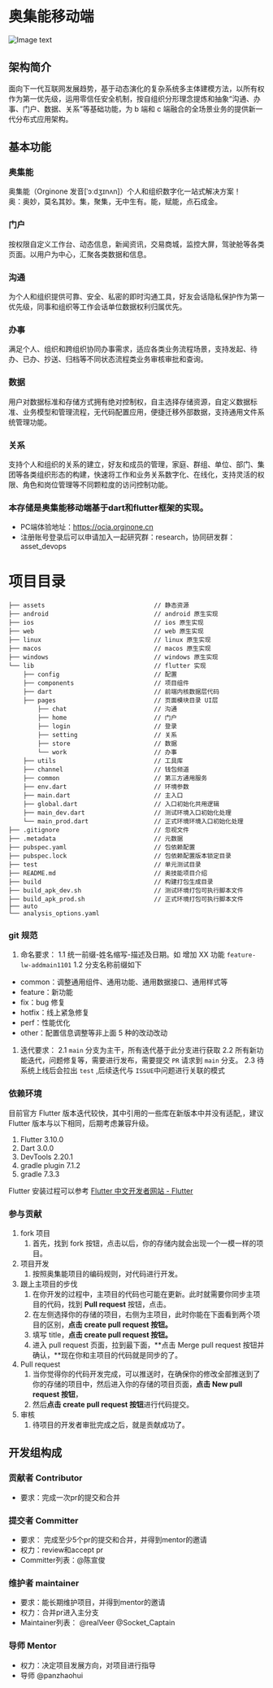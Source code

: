 # 奥集能移动端

![Image text](https://user-images.githubusercontent.com/8328012/201800690-9f5e989e-4ed3-4817-85b9-b594ac89fd31.png)

## 架构简介

面向下一代互联网发展趋势，基于动态演化的复杂系统多主体建模方法，以所有权作为第一优先级，运用零信任安全机制，按自组织分形理念提炼和抽象“沟通、办事、门户、数据、关系”等基础功能，为 b 端和 c 端融合的全场景业务的提供新一代分布式应用架构。

## 基本功能

### 奥集能

奥集能（Orginone 发音[ˈɔːdʒɪnʌn]）个人和组织数字化一站式解决方案！  
奥：奥妙，莫名其妙。集，聚集，无中生有。能，赋能，点石成金。

### 门户

按权限自定义工作台、动态信息，新闻资讯，交易商城，监控大屏，驾驶舱等各类页面。以用户为中心，汇聚各类数据和信息。

### 沟通

为个人和组织提供可靠、安全、私密的即时沟通工具，好友会话隐私保护作为第一优先级，同事和组织等工作会话单位数据权利归属优先。

### 办事

满足个人、组织和跨组织协同办事需求，适应各类业务流程场景，支持发起、待办、已办、抄送、归档等不同状态流程类业务审核审批和查询。

### 数据

用户对数据标准和存储方式拥有绝对控制权，自主选择存储资源，自定义数据标准、业务模型和管理流程，无代码配置应用，便捷迁移外部数据，支持通用文件系统管理功能。

### 关系

支持个人和组织的关系的建立，好友和成员的管理，家庭、群组、单位、部门、集团等各类组织形态的构建，快速将工作和业务关系数字化、在线化，支持灵活的权限、角色和岗位管理等不同颗粒度的访问控制功能。

### 本存储是奥集能移动端基于dart和flutter框架的实现。

- PC端体验地址：https://ocia.orginone.cn
- 注册账号登录后可以申请加入一起研究群：research，协同研发群：asset_devops

# 项目目录

```
├── assets                              // 静态资源
├── android                             // android 原生实现
├── ios                                 // ios 原生实现
├── web                                 // web 原生实现
├── linux                               // linux 原生实现
├── macos                               // macos 原生实现
├── windows                             // windows 原生实现
└── lib                                 // flutter 实现
    ├── config                          // 配置
    ├── components                      // 项目组件
    ├── dart                            // 前端内核数据层代码
    ├── pages                           // 页面模块目录 UI层
        ├── chat                        // 沟通
        ├── home                        // 门户
        ├── login                       // 登录
        ├── setting                     // 关系
        ├── store                       // 数据
        └── work                        // 办事
    ├── utils                           // 工具库
    ├── channel                         // 钱包频道
    ├── common                          // 第三方通用服务
    ├── env.dart                        // 环境参数
    ├── main.dart                       // 主入口
    ├── global.dart                     // 入口初始化共用逻辑
    ├── main_dev.dart                   // 测试环境入口初始化处理
    └── main_prod.dart                  // 正式环境环境入口初始化处理
├── .gitignore                          // 忽视文件
├── .metadata                           // 元数据
├── pubspec.yaml                        // 包依赖配置
├── pubspec.lock                        // 包依赖配置版本锁定目录
├── test                                // 单元测试目录
├── README.md                           // 奥技能项目介绍
├── build                               // 构建打包生成目录
├── build_apk_dev.sh                    // 测试环境打包可执行脚本文件
├── build_apk_prod.sh                   // 正式环境打包可执行脚本文件
├── auto
└── analysis_options.yaml
```

### git 规范

1. 命名要求：
   1.1 统一前缀-姓名缩写-描述及日期。如 增加 XX 功能 `feature-lw-addmain1101`
   1.2 分支名称前缀如下

- common：调整通用组件、通用功能、通用数据接口、通用样式等
- feature：新功能
- fix：bug 修复
- hotfix：线上紧急修复
- perf：性能优化
- other：配置信息调整等非上面 5 种的改动改动

1. 迭代要求：
   2.1 `main` 分支为主干，所有迭代基于此分支进行获取
   2.2 所有新功能迭代，问题修复等，需要进行发布，需要提交 `PR` 请求到 `main` 分支。
   2.3 待系统上线后会拉出 `test` ,后续迭代与 `ISSUE`中问题进行关联的模式

### 依赖环境

目前官方 Flutter 版本迭代较快，其中引用的一些库在新版本中并没有适配,，建议 Flutter 版本与以下相同，后期考虑兼容升级。

1. Flutter 3.10.0
2. Dart 3.0.0
3. DevTools 2.20.1
4. gradle plugin 7.1.2
5. gradle 7.3.3

Flutter 安装过程可以参考 [Flutter 中文开发者网站 - Flutter](https://flutter.cn/docs)

### 参与贡献

1. fork 项目
   1. 首先，找到 fork 按钮，点击以后，你的存储内就会出现一个一模一样的项目。
2. 项目开发
   1. 按照奥集能项目的编码规则，对代码进行开发。
3. 跟上主项目的步伐
   1. 在你开发的过程中，主项目的代码也可能在更新。此时就需要你同步主项目的代码，找到 **Pull request** 按钮，点击。
   2. 在左侧选择你的存储的项目，右侧为主项目，此时你能在下面看到两个项目的区别，**点击 create pull request 按钮。**
   3. 填写 title，**点击 create pull request 按钮。**
   4. 进入 pull request 页面，拉到最下面，**点击 Merge pull request 按钮并确认，**现在你和主项目的代码就是同步的了。
4. Pull request
   1. 当你觉得你的代码开发完成，可以推送时，在确保你的修改全部推送到了你的存储的项目中，然后进入你的存储的项目页面，**点击 New pull request 按钮**，
   2. 然后**点击 create pull request 按钮**进行代码提交。
5. 审核
   1. 待项目的开发者审批完成之后，就是贡献成功了。

## 开发组构成
### 贡献者 Contributor
- 要求：完成一次pr的提交和合并
### 提交者 Committer
- 要求： 完成至少5个pr的提交和合并，并得到mentor的邀请
- 权力：review和accept pr
- Committer列表：@陈宣俊 
### 维护者 maintainer
- 要求：能长期维护项目，并得到mentor的邀请
- 权力：合并pr进入主分支
- Maintainer列表：  @realVeer @Socket_Captain
### 导师 Mentor
- 权力：决定项目发展方向，对项目进行指导
- 导师 @panzhaohui

